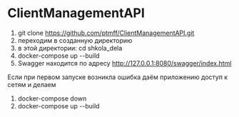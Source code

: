 ﻿# ClientManagementAPI

1. git clone https://github.com/ptmff/ClientManagementAPI.git
2. переходим в созданную директорию
3. в этой директории: cd shkola_dela
4. docker-compose up --build
5. Swagger находится по адресу http://127.0.0.1:8080/swagger/index.html

Если при первом запуске возникла ошибка даём приложению доступ к сетям и делаем
1. docker-compose down
2. docker-compose up --build
